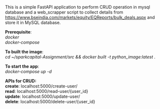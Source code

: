 This is a simple FastAPI application to perform CRUD operation in mysql database and a web_scrapper script to collect details from https://www.bseindia.com/markets/equity/EQReports/bulk_deals.aspx and store it in MySQL database.
  
**Prerequisite**:  
_docker_  
_docker-compose_
  
**To built the image**:  
_cd ~/sparkcapital-Assignment/src && docker built -t python_image:latest ._
  
**To start the app**:  
_docker-compose up -d_
  
  
**APIs for CRUD:**  
**create**: localhost:5000/create-user/  
**read**: localhost:5000/read-user/{user_id}  
**update**: localhost:5000/update-user/  
**delete**: localhost:5000/delete-user/{user_id}  
